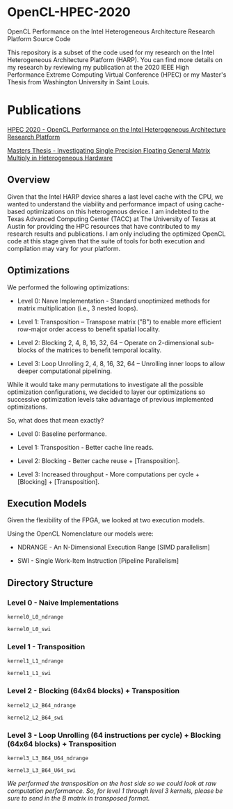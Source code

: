 # OpenCL-HPEC-2020
OpenCL Performance on the Intel Heterogeneous Architecture Research Platform Source Code

This repository is a subset of the code used for my research on the Intel Heterogeneous Architecture Platform (HARP).
You can find more details on my research by reviewing my publication at the 2020 IEEE High Performance Extreme Computing Virtual Conference (HPEC) or my Master's Thesis from Washington University in Saint Louis.

# Publications

[HPEC 2020 - OpenCL Performance on the Intel Heterogeneous Architecture Research Platform](https://ieeexplore.ieee.org/abstract/document/9286213/)

[Masters Thesis - Investigating Single Precision Floating General Matrix Multiply in Heterogeneous Hardware](https://openscholarship.wustl.edu/eng_etds/536/)

## Overview

Given that the Intel HARP device shares a last level cache with the CPU, we wanted to understand the viability and performance impact of using cache-based optimizations on this heterogenous device. I am indebted to the Texas Advanced Computing Center (TACC) at The University of Texas at
Austin for providing the HPC resources that have contributed to my research results and publications. I am only including the optimized OpenCL code at this stage given that the suite of tools for both execution and compilation may vary for your platform.


## Optimizations

We performed the following optimizations:

* Level 0: Naıve Implementation - Standard unoptimized methods for matrix multiplication (i.e., 3 nested loops).

* Level 1: Transposition – Transpose matrix ("B") to enable more efficient row-major order access to benefit spatial locality.

* Level 2: Blocking 2, 4, 8, 16, 32, 64 – Operate on 2-dimensional sub-blocks of the matrices to benefit temporal locality.

* Level 3: Loop Unrolling 2, 4, 8, 16, 32, 64 – Unrolling inner loops to allow deeper computational pipelining.

While it would take many permutations to investigate all the possible optimization configurations, we decided to layer our optimizations so successive optimization levels take advantage of previous implemented optimizations. 

So, what does that mean exactly?

* Level 0: Baseline performance.

* Level 1: Transposition - Better cache line reads.

* Level 2: Blocking - Better cache reuse + [Transposition].

* Level 3: Increased throughput - More computations per cycle + [Blocking] + [Transposition].


## Execution Models

Given the flexibility of the FPGA, we looked at two execution models.

Using the OpenCL Nomenclature our models were:

* NDRANGE -  An N-Dimensional Execution Range [SIMD parallelism]

* SWI - Single Work-Item Instruction [Pipeline Parallelism] 

## Directory Structure

### Level 0 - Naive Implementations

    kernel0_L0_ndrange
    
    kernel0_L0_swi
 
### Level 1 - Transposition
 
    kernel1_L1_ndrange
    
    kernel1_L1_swi

### Level 2 - Blocking (64x64 blocks) + Transposition
    
    kernel2_L2_B64_ndrange
    
    kernel2_L2_B64_swi

### Level 3 - Loop Unrolling (64 instructions per cycle) + Blocking (64x64 blocks) + Transposition

    kernel3_L3_B64_U64_ndrange
    
    kernel3_L3_B64_U64_swi

*We performed the transposition on the host side so we could look at raw computation performance.* 
*So, for level 1 through level 3 kernels, please be sure to send in the B matrix in transposed format.*

